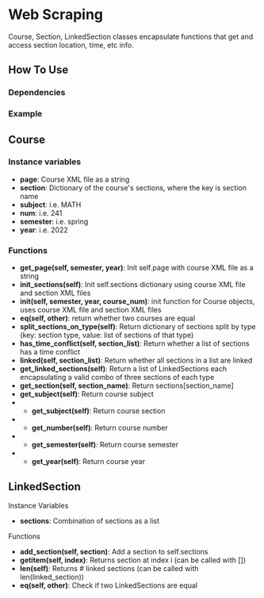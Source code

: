 # Web Scraping
Course, Section, LinkedSection classes encapsulate functions that get and access section location, time, etc info.

## How To Use

### Dependencies
### Example

## Course

### Instance variables
* **page**: Course XML file as a string
* **section**: Dictionary of the course's sections, where the key is section name
* **subject**: i.e. MATH
* **num**: i.e. 241
* **semester**: i.e. spring
* **year**: i.e. 2022

### Functions
* **get_page(self, semester, year)**: Init self.page with course XML file as a string
* **init_sections(self)**: Init self.sections dictionary using course XML file and section XML files
* **__init__(self, semester, year, course_num)**: init function for Course objects, uses course XML file and section XML files
* **__eq__(self, other)**: return whether two courses are equal
* **split_sections_on_type(self)**: Return dictionary of sections split by type (key: section type, value: list of sections of that type)
* **has_time_conflict(self, section_list)**: Return whether a list of sections has a time conflict
* **linked(self, section_list)**: Return whether all sections in a list are linked
* **get_linked_sections(self)**: Return a list of LinkedSections each encapsulating a valid combo of three sections of each type
* **get_section(self, section_name)**: Return sections[section_name]
* **get_subject(self)**: Return course subject
* * **get_subject(self)**: Return course section
* * **get_number(self)**: Return course number
* * **get_semester(self)**: Return course semester
* * **get_year(self)**: Return course year

## LinkedSection
Instance Variables
* **sections**: Combination of sections as a list

Functions
* **add_section(self, section)**: Add a section to self.sections
* **__getitem__(self, index)**: Returns section at index i (can be called with [])
* **__len__(self)**: Returns # linked sections (can be called with len(linked_section))
* **__eq__(self, other)**: Check if two LinkedSections are equal

